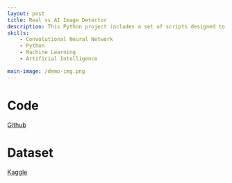 ```yaml
---
layout: post
title: Real vs AI Image Detector
description: This Python project includes a set of scripts designed to differentiate between real images and AI-generated images. It utilizes a fine-tuned ResNet152 model to classify images into these two categories effectively.
skills:
    - Convolutional Neural Network
    - Python
    - Machine Learning
    - Artificial Intelligence

main-image: /demo-img.png
---
```


# Code

[Github](https://github.com/sahil7992/Real-vs-AI-Image-Detector)

# Dataset

[Kaggle](https://www.kaggle.com/datasets/cashbowman/ai-generated-images-vs-real-images)
